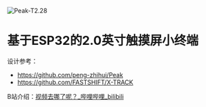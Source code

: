 ![Peak-T2.28](README.assets/Peak-T2.28.png)

# 基于ESP32的2.0英寸触摸屏小终端

设计参考：

- https://github.com/peng-zhihui/Peak
- https://github.com/FASTSHIFT/X-TRACK

B站介绍：[视频去哪了呢？_哔哩哔哩_bilibili](https://www.bilibili.com/video/BV1934y1e74z/)



